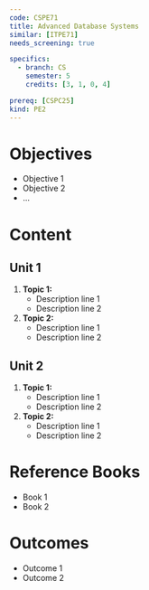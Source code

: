 ```yaml
---
code: CSPE71
title: Advanced Database Systems
similar: [ITPE71]
needs_screening: true

specifics:
  - branch: CS
    semester: 5
    credits: [3, 1, 0, 4]

prereq: [CSPC25]
kind: PE2
---
```


# Objectives

- Objective 1
- Objective 2
- ...

# Content

## Unit 1

1. **Topic 1:**
   - Description line 1
   - Description line 2
2. **Topic 2:**
   - Description line 1
   - Description line 2

## Unit 2

1. **Topic 1:**
   - Description line 1
   - Description line 2
2. **Topic 2:**
   - Description line 1
   - Description line 2

# Reference Books

- Book 1
- Book 2

# Outcomes

- Outcome 1
- Outcome 2
